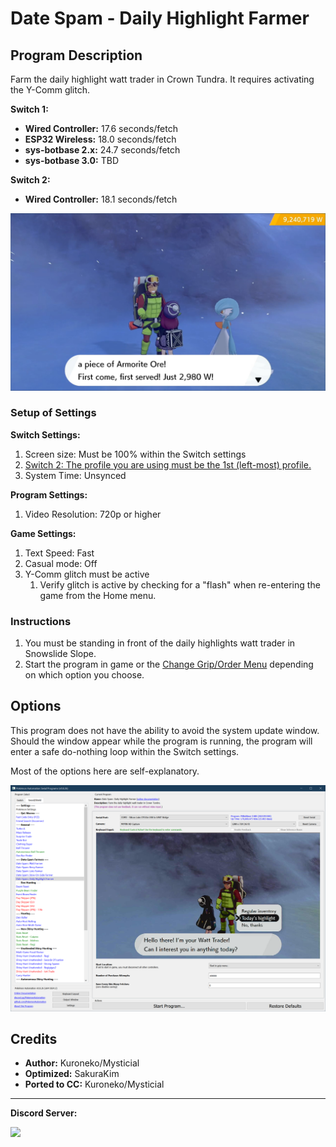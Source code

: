 # Date Spam - Daily Highlight Farmer

## Program Description

Farm the daily highlight watt trader in Crown Tundra. It requires activating the Y-Comm glitch.

**Switch 1:**
- **Wired Controller:** 17.6 seconds/fetch
- **ESP32 Wireless:** 18.0 seconds/fetch
- **sys-botbase 2.x:** 24.7 seconds/fetch
- **sys-botbase 3.0:** TBD

**Switch 2:**
- **Wired Controller:** 18.1 seconds/fetch

<img src="images/DateSpam-DailyHighlightFarmer-0.png">

### Setup of Settings

**Switch Settings:**
1. Screen size: Must be 100% within the Switch settings
2. [Switch 2: The profile you are using must be the 1st (left-most) profile.](/Wiki/Programs/NintendoSwitch/Switch2Notes.md#resetting-a-game-moves-the-cursor-to-the-1st-user-profile)
3. System Time: Unsynced

**Program Settings:**
1. Video Resolution: 720p or higher

**Game Settings:**
1. Text Speed: Fast
2. Casual mode: Off
3. Y-Comm glitch must be active
   1. Verify glitch is active by checking for a "flash" when re-entering the game from the Home menu.

### Instructions

1. You must be standing in front of the daily highlights watt trader in Snowslide Slope.
2. Start the program in game or the [Change Grip/Order Menu](https://github.com/PokemonAutomation/Microcontroller/blob/master/Wiki/Programs/NintendoSwitch/ChangeGripOrderMenu.md) depending on which option you choose.


## Options

This program does not have the ability to avoid the system update window. Should the window appear while the program is running, the program will enter a safe do-nothing loop within the Switch settings.

Most of the options here are self-explanatory.

<img src="images/DateSpam-DailyHighlightFarmer-Settings.png">


## Credits

- **Author:** Kuroneko/Mysticial
- **Optimized:** SakuraKim
- **Ported to CC:** Kuroneko/Mysticial


<hr>

**Discord Server:** 

[<img src="https://canary.discordapp.com/api/guilds/695809740428673034/widget.png?style=banner2">](https://discord.gg/cQ4gWxN)


